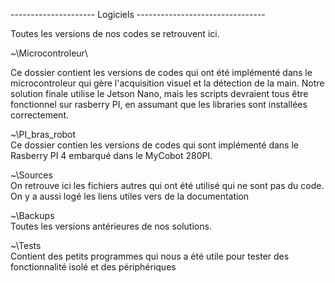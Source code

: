 --------------------- Logiciels --------------------------------

Toutes les versions de nos codes se retrouvent ici.

~\Microcontroleur\

Ce dossier contient les versions de codes qui ont été implémenté dans le microcontroleur qui gère l'acquisition visuel et la détection de la main. 
    Notre solution finale utilise le Jetson Nano, mais les scripts devraient tous être fonctionnel sur rasberry PI, en assumant que les libraries sont 
    installées correctement.

~\PI_bras_robot\
    Ce dossier contien les versions de codes qui sont implémenté dans le Rasberry PI 4 embarqué dans le MyCobot 280PI.

~\Sources\
    On retrouve ici les fichiers autres qui ont été utilisé qui ne sont pas du code. On y a aussi logé les liens utiles vers de la documentation 

~\Backups\
    Toutes les versions antérieures de nos solutions.
    
~\Tests\
    Contient des petits programmes qui nous a été utile pour tester des fonctionnalité isolé et des périphériques
